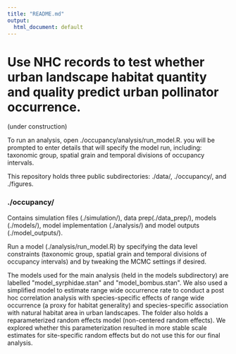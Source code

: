 ```yaml
---
title: "README.md"
output:
  html_document: default
---
```


# Use NHC records to test whether urban landscape habitat quantity and quality predict urban pollinator occurrence.

(under construction)

To run an analysis, open ./occupancy/analysis/run_model.R.
you will be prompted to enter details that will specify the model run, including:
taxonomic group, spatial grain and temporal divisions of occupancy intervals.

This repository holds three public subdirectories: ./data/, ./occupancy/, and ./figures. 

### ./occupancy/
Contains simulation files (./simulation/), data prep(./data_prep/), models (./models/), model implementation (./analysis/) and model outputs (./model_outputs/).

Run a model (./analysis/run_model.R) by specifying the data level constraints (taxonomic group, spatial grain and temporal divisions of occupancy intervals) and by tweaking the MCMC settings if desired.

The models used for the main analysis (held in the models subdirectory) are labelled "model_syrphidae.stan" and "model_bombus.stan". We also used a simplified model to estimate range wide occurrence rate to conduct a post hoc correlation analysis with species-specific effects of range wide occurrence (a proxy for habitat generality) and species-specific association with natural habitat area in urban landscapes. The folder also holds a reparameterized random effects model (non-centered random effects). We explored whether this parameterization resulted in more stable scale estimates for site-specific random effects but do not use this for our final analysis.




